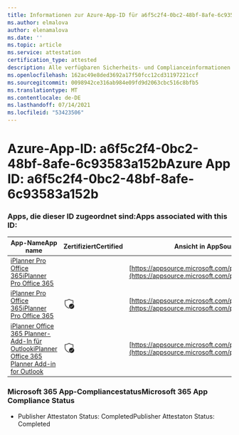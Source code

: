 ```yaml
---
title: Informationen zur Azure-App-ID für a6f5c2f4-0bc2-48bf-8afe-6c93583a152b
ms.author: elmalova
author: elenamalova
ms.date: ''
ms.topic: article
ms.service: attestation
certification_type: attested
description: Alle verfügbaren Sicherheits- und Complianceinformationen für a6f5c2f4-0bc2-48bf-8afe-6c93583a152b.
ms.openlocfilehash: 162ac49e8ded3692a17f50fcc12cd31197221ccf
ms.sourcegitcommit: 0098942ce316ab984e09fd9d2063cbc516c8bfb5
ms.translationtype: MT
ms.contentlocale: de-DE
ms.lasthandoff: 07/14/2021
ms.locfileid: "53423506"
---
```

# <a name="azure-app-id-a6f5c2f4-0bc2-48bf-8afe-6c93583a152b"></a><span data-ttu-id="9bbc8-103">Azure-App-ID: a6f5c2f4-0bc2-48bf-8afe-6c93583a152b</span><span class="sxs-lookup"><span data-stu-id="9bbc8-103">Azure App ID: a6f5c2f4-0bc2-48bf-8afe-6c93583a152b</span></span>


### <a name="apps-associated-with-this-id"></a><span data-ttu-id="9bbc8-104">Apps, die dieser ID zugeordnet sind:</span><span class="sxs-lookup"><span data-stu-id="9bbc8-104">Apps associated with this ID:</span></span>
| <span data-ttu-id="9bbc8-105">**App-Name**</span><span class="sxs-lookup"><span data-stu-id="9bbc8-105">**App name**</span></span> | <span data-ttu-id="9bbc8-106">**Zertifiziert**</span><span class="sxs-lookup"><span data-stu-id="9bbc8-106">**Certified**</span></span> | <span data-ttu-id="9bbc8-107">**Ansicht in AppSource**</span><span class="sxs-lookup"><span data-stu-id="9bbc8-107">**View in AppSource**</span></span> |
|-|-|-|
| [<span data-ttu-id="9bbc8-108">iPlanner Pro Office 365</span><span class="sxs-lookup"><span data-stu-id="9bbc8-108">iPlanner Pro Office 365</span></span>](https://docs.microsoft.com/en-us/microsoft-365-app-certification/forward/17859280.iplannerpro) |  | [https://appsource.microsoft.com/product/office/17859280.iplannerpro](https://appsource.microsoft.com/product/office/17859280.iplannerpro) |
| [<span data-ttu-id="9bbc8-109">iPlanner Pro Office 365</span><span class="sxs-lookup"><span data-stu-id="9bbc8-109">iPlanner Pro Office 365</span></span>](https://docs.microsoft.com/en-us/microsoft-365-app-certification/forward/WA104380464) | <img alt="Certified application badge" src="../media/certified-badge.png" height="25" width="25" /> | [https://appsource.microsoft.com/product/office/WA104380464](https://appsource.microsoft.com/product/office/WA104380464) |
| [<span data-ttu-id="9bbc8-110">iPlanner Office 365 Planner-Add-In für Outlook</span><span class="sxs-lookup"><span data-stu-id="9bbc8-110">iPlanner Office 365 Planner Add-in for Outlook</span></span>](https://docs.microsoft.com/en-us/microsoft-365-app-certification/forward/WA104380147) | <img alt="Certified application badge" src="../media/certified-badge.png" height="25" width="25" /> | [https://appsource.microsoft.com/product/office/WA104380147](https://appsource.microsoft.com/product/office/WA104380147) |

### <a name="microsoft-365-app-compliance-status"></a><span data-ttu-id="9bbc8-111">Microsoft 365 App-Compliancestatus</span><span class="sxs-lookup"><span data-stu-id="9bbc8-111">Microsoft 365 App Compliance Status</span></span>
- <span data-ttu-id="9bbc8-112">Publisher Attestaton Status: Completed</span><span class="sxs-lookup"><span data-stu-id="9bbc8-112">Publisher Attestaton Status: Completed</span></span>
